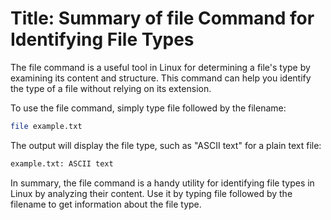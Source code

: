 # Title: Summary of file Command for Identifying File Types

The file command is a useful tool in Linux for determining a file's type by examining its content and structure. This command can help you identify the type of a file without relying on its extension.

To use the file command, simply type file followed by the filename:

```bash
file example.txt
```

The output will display the file type, such as "ASCII text" for a plain text file:

```bash
example.txt: ASCII text
```

In summary, the file command is a handy utility for identifying file types in Linux by analyzing their content. Use it by typing file followed by the filename to get information about the file type.